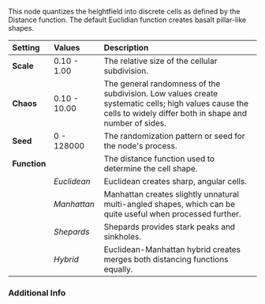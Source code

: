 This node quantizes the heightfield into discrete cells as defined by the Distance function. The default Euclidian function creates basalt pillar-like shapes.


| Setting      | Values       | Description                                                                                                                                                    |
| :----------- | :----------- | :------------------------------------------------------------------------------------------------------------------------------------------------------------- |
| **Scale**    | 0.10 - 1.00  | The relative size of the cellular subdivision.                                                                                                                 |
| **Chaos**    | 0.10 - 10.00 | The general randomness of the subdivision. Low values create systematic cells; high values cause the cells to widely differ both in shape and number of sides. |
| **Seed**     | 0 - 128000   | The randomization pattern or seed for the node's process.                                                                                                      |
| **Function** |              | The distance function used to determine the cell shape.                                                                                                        |
|              | *Euclidean*  | Euclidean creates sharp, angular cells.                                                                                                                        |
|              | *Manhattan*  | Manhattan creates slightly unnatural multi-angled shapes, which can be quite useful when processed further.                                                    |
|              | *Shepards*   | Shepards provides stark peaks and sinkholes.                                                                                                                   |
|              | *Hybrid*     | Euclidean-Manhattan hybrid creates merges both distancing functions equally.                                                                                   |

### Additional Info

